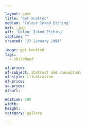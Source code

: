```yaml
---

layout: post
title: 'Get knotted'
medium: 'Colour Inked Etching'
ext: .jpg
alt: 'Colour Inked Etching'
caption: ""
created: '27 January 1991'

image: get-knotted
tags:
  - childhood

af-price:
af-subject: abstract and conceptual
af-style: illustrative
af-price:
sa-price:
sa-url:

edition: 100
width:
height:
category: gallery

---
```

